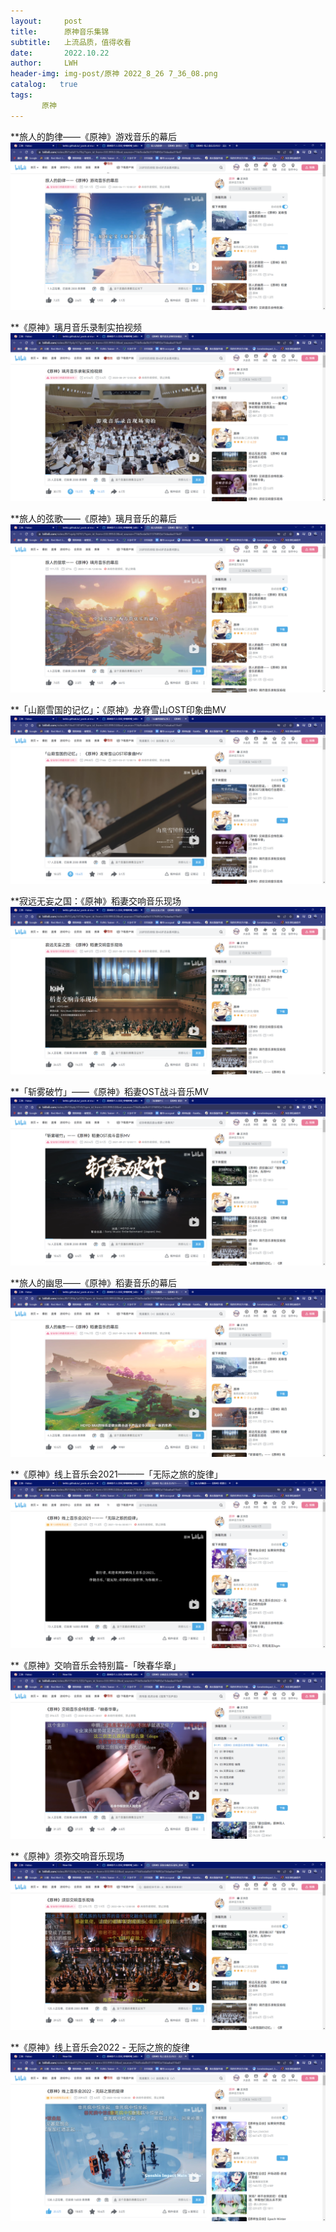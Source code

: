 ```yaml
---
layout:     post
title:      原神音乐集锦
subtitle:   上流品质，值得收看
date:       2022.10.22
author:     LWH
header-img: img-post/原神 2022_8_26 7_36_08.png
catalog:   true
tags:
       原神
---
```

**旅人的韵律——《原神》游戏音乐的幕后
<a herf="https://www.bilibili.com/video/BV1eA411v78z/?spm_id_from=333.999.0.0&vd_source=774d5cda0b31376892a15daaba31fe47&t=98.7"><img src="
img/旅人的韵律——《原神》游戏音乐的幕后.png"></a>

**《原神》璃月音乐录制实拍视频
<a herf="https://www.bilibili.com/video/BV1fy4y1C7gU/?spm_id_from=333.999.0.0&vd_source=774d5cda0b31376892a15daaba31fe47&t=13.5"><img src="https://github.com/lwhhz/lwhhz.github.io/raw/master/_posts/img/%E3%80%8A%E5%8E%9F%E7%A5%9E%E3%80%8B%E7%92%83%E6%9C%88%E9%9F%B3%E4%B9%90%E5%BD%95%E5%88%B6%E5%AE%9E%E6%8B%8D%E8%A7%86%E9%A2%91.png?raw=true"></a>

**旅人的弦歌——《原神》璃月音乐的幕后
<a herf="https://www.bilibili.com/video/BV1xp4y16761/?spm_id_from=333.999.0.0&vd_source=774d5cda0b31376892a15daaba31fe47&t=14.1"><img src="img/旅人的弦歌——《原神》璃月音乐的幕后.png"></a>

**「山巅雪国的记忆」：《原神》龙脊雪山OST印象曲MV
<a herf="https://www.bilibili.com/video/BV16v41187dP/?spm_id_from=333.999.0.0&vd_source=774d5cda0b31376892a15daaba31fe47&t=16.5"><img src="img/「山巅雪国的记忆」：《原神》龙脊雪山OST印象曲MV.png"></a>

**寂远无妄之国：《原神》稻妻交响音乐现场
<a herf="https://www.bilibili.com/video/BV1Cy4y1V7J6/?spm_id_from=333.999.0.0&vd_source=774d5cda0b31376892a15daaba31fe47&t=14.1"><img src="img/寂远无妄之国：《原神》稻妻交响音乐现场.png"></a>

**「斩雾破竹」——《原神》稻妻OST战斗音乐MV
<a herf="https://www.bilibili.com/video/BV1Eq4y1f7r9/?spm_id_from=333.999.0.0&vd_source=774d5cda0b31376892a15daaba31fe47&t=12.7"><img src="img/「斩雾破竹」——《原神》稻妻OST战斗音乐MV.png"></a>

**旅人的幽思——《原神》稻妻音乐的幕后
<a herf="https://www.bilibili.com/video/BV13R4y1p7ZK/?spm_id_from=333.999.0.0&vd_source=774d5cda0b31376892a15daaba31fe47&t=31.5"><img src="img/旅人的幽思——《原神》稻妻音乐的幕后.png"></a>

**《原神》线上音乐会2021———「无际之旅的旋律」
<a herf="https://www.bilibili.com/video/BV1E44y1t7Kn/?spm_id_from=333.999.0.0&vd_source=774d5cda0b31376892a15daaba31fe47&t=14.8"><img src="img/《原神》线上音乐会2021———「无际之旅的旋律」.png"></a>

**《原神》交响音乐会特别篇-「映春华章」
<a herf="https://www.bilibili.com/video/BV1TY411L7ZD/?spm_id_from=333.999.0.0&vd_source=774d5cda0b31376892a15daaba31fe47&t=473.8"><img src="https://github.com/lwhhz/lwhhz.github.io/raw/master/_posts/img/%E3%80%8A%E5%8E%9F%E7%A5%9E%E3%80%8B%E4%BA%A4%E5%93%8D%E9%9F%B3%E4%B9%90%E4%BC%9A%E7%89%B9%E5%88%AB%E7%AF%87-%E3%80%8C%E6%98%A0%E6%98%A5%E5%8D%8E%E7%AB%A0%E3%80%8D.png?raw=true"></a>

**《原神》须弥交响音乐现场
<a herf="https://www.bilibili.com/video/BV1GU4y1C7yu/?spm_id_from=333.999.0.0&vd_source=774d5cda0b31376892a15daaba31fe47&t=17.6"><img src="img/《原神》须弥交响音乐现场.png"></a>

**《原神》线上音乐会2022 - 无际之旅的旋律
<a herf="https://www.bilibili.com/video/BV14e411j7Fv/?spm_id_from=333.999.0.0&vd_source=774d5cda0b31376892a15daaba31fe47&t=18.8"><img src="img/《原神》线上音乐会2022 - 无际之旅的旋律.png"></a>
